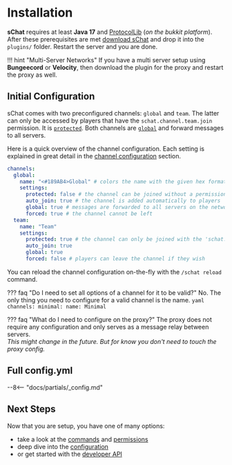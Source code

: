 # Installation

**sChat** requires at least **Java 17** and [ProtocolLib][ProtocolLib] (*on the bukkit platform*).  
After these prerequisites are met [download sChat][download] and drop it into the `plugins/` folder. Restart the server and you are done.

!!! hint "Multi-Server Networks"
    If you have a multi server setup using **Bungeecord** or **Velocity**, then download the plugin for the proxy and restart the proxy as well.

## Initial Configuration

sChat comes with two preconfigured channels: `global` and `team`. The latter can only be accessed by players that have the `schat.channel.team.join` permission.
It is [`protected`][config-protected]. Both channels are [`global`][config-global] and forward messages to all servers.

Here is a quick overview of the channel configuration. Each setting is explained in great detail in the [channel configuration][configuration-channel] section.

```yaml title="Global Channel Config"
channels:
  global:
    name: "<#189AB4>Global" # colors the name with the given hex formatted color
    settings:
      protected: false # the channel can be joined without a permission
      auto_join: true # the channel is added automatically to players
      global: true # messages are forwarded to all servers on the network
      forced: true # the channel cannot be left
  team:
    name: "Team"
    settings:
      protected: true # the channel can only be joined with the 'schat.channel.team.join' permission
      auto_join: true
      global: true
      forced: false # players can leave the channel if they wish
```

You can reload the channel configuration on-the-fly with the `/schat reload` command.

??? faq "Do I need to set all options of a channel for it to be valid?"
    No.
    The only thing you need to configure for a valid channel is the name.
    ```yaml
    channels:
      minimal:
        name: Minimal
    ```

??? faq "What do I need to configure on the proxy?"
    The proxy does not require any configuration and only serves as a message relay between servers.  
    *This might change in the future. But for know you don't need to touch the proxy config.*

## Full config.yml

--8<-- "docs/partials/_config.md"

## Next Steps

Now that you are setup, you have one of many options:

- take a look at the [commands][commands] and [permissions][permissions]
- deep dive into the [configuration][configuration]
- or get started with the [developer API][api]

[api]: ../developer/
[commands]: commands/
[permissions]: permissions/
[configuration]: ../configuration/
[configuration-channel]: ../configuration/channels
[config-global]: ../configuration/channel#global
[config-protected]: ../configuration/channel#protected
[download]: https://github.com/sVoxelDev/sChat/releases/latest
[ProtocolLib]: https://www.spigotmc.org/resources/protocollib.1997/
